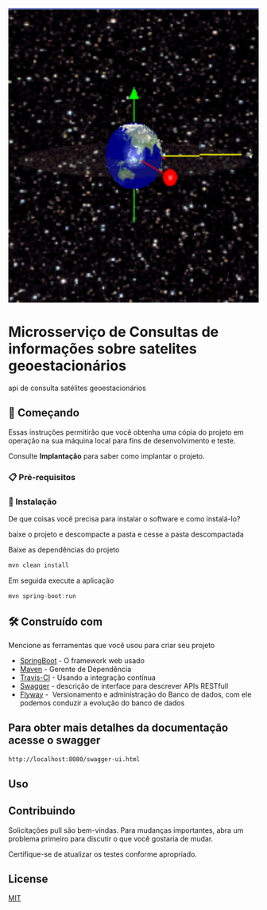 <p align="center"><img src="logo/logo.gif" width="577px" height="592px"></p>

# Microsserviço de Consultas de informações sobre satelites geoestacionários 

api de consulta satélites geoestacionários

## 🚀 Começando

Essas instruções permitirão que você obtenha uma cópia do projeto em operação na sua máquina local para fins de desenvolvimento e teste.

Consulte **Implantação** para saber como implantar o projeto.

### 📋 Pré-requisitos

### 🔧 Instalação

De que coisas você precisa para instalar o software e como instalá-lo?

baixe o projeto e descompacte a pasta e cesse a pasta descompactada

Baixe as dependências do projeto 
```java
mvn clean install
```
Em seguida execute a aplicação

```java
mvn spring-boot:run
```

## 🛠️ Construído com

Mencione as ferramentas que você usou para criar seu projeto

* [SpringBoot](https://spring.io/projects/spring-boot) - O framework web usado
* [Maven](https://maven.apache.org/) - Gerente de Dependência
* [Travis-CI](https://app.travis-ci.com/github/Mario23junior/Minerals-API) - Usando a integração contínua
* [Swagger](https://swagger.io/tools/swagger-ui/) - descrição de interface para descrever APIs RESTfull
* [Flyway](https://flywaydb.org/) -  Versionamento e administração do Banco de dados, com ele podemos conduzir a evolução do banco de dados


## Para obter mais detalhes da documentação acesse o swagger
```
http://localhost:8080/swagger-ui.html
```

## Uso

## Contribuindo
Solicitações pull são bem-vindas. Para mudanças importantes, abra um problema primeiro para discutir o que você gostaria de mudar.

Certifique-se de atualizar os testes conforme apropriado.

## License
[MIT](https://choosealicense.com/licenses/mit/)

